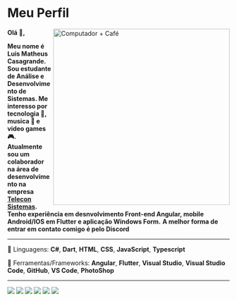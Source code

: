 # Meu Perfil

<a href="#"><img src="https://raw.githubusercontent.com/MicaelliMedeiros/micaellimedeiros/master/image/computer-illustration.png" min-width="400px" max-width="400px" width="400px" align="right" alt="Computador + Café"></a>

**Olá 🖖,** 

**Meu nome é Luis Matheus Casagrande. Sou estudante de Análise e Desenvolvimento de Sistemas. Me interesso por tecnologia 📱, musica 🎸 e video games 🎮.**
**Atualmente sou um colaborador na área de desenvolvimento na empresa** **[Telecon Sistemas](https://www.teleconsistemas.com.br).**
**Tenho experiência em desnvolvimento Front-end Angular, mobile Android/IOS em Flutter e aplicação Windows Form.**
**A melhor forma de entrar em contato comigo é pelo Discord**

---

🦄 Linguagens: **C#**, **Dart**, **HTML**, **CSS**, **JavaScript**, **Typescript** 

💼 Ferramentas/Frameworks: **Angular**, **Flutter**, **Visual Studio**, **Visual Studio Code**, **GitHub**, **VS Code**, **PhotoShop**

---

<div style="display: block;">
  <a href="https://www.linkedin.com/in/luis-matheus-casagrande-7a058a127/" alt="Linkedin" target="_blank">
  <img src="https://img.shields.io/badge/-Linkedin-0e76a8?style=flat-square&logo=Linkedin&logoColor=white&link=LINK-DO-SEU-LINKEDIN" /></a>

  <a href="https://api.whatsapp.com/send?phone=+5551993048819%22%3E" alt="WhatsApp" target="_blank">
  <img src="https://img.shields.io/badge/-WhatsApp-25d366?style=flat-square&labelColor=25d366&logo=whatsapp&logoColor=white&link=API-DO-SEU-WHATSAPP"/></a>

  <a href="https://www.facebook.com/luismatheusc" alt="Facebook" target="_blank">
  <img src="https://img.shields.io/badge/-Facebook-3b5998?style=flat-square&labelColor=3b5998&logo=facebook&logoColor=white&link=LINK-DO-SEU-FACEBOOK"/></a>

  <a href="https://steamcommunity.com/id/luisbighouse/" alt="Steam" target="_blank">
  <img src="https://img.shields.io/badge/Steam-Luis%20BigHouse-black?style=flat-square&logo=steam"></a>

  <a href="#" alt="Discord">
  <img src="https://img.shields.io/badge/Discord-Luis%20BigHouse%230184-blueviolet?style=flat-square&logo=discord"></a>

  <a href="#" alt="Blizzard">
  <img src="https://img.shields.io/badge/Blizzard-BigHouse%231761-blue?style=flat-square&logo=battle.net"></a>
</div>
